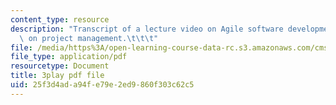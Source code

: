 ```yaml
---
content_type: resource
description: "Transcript of a lecture video on Agile software development with a focus\
  \ on project management.\t\t\t"
file: /media/https%3A/open-learning-course-data-rc.s3.amazonaws.com/cms-611j-creating-video-games-fall-2014/25f3d4ada94fe79e2ed9860f303c62c5_nrfl6GAQy2s.pdf
file_type: application/pdf
resourcetype: Document
title: 3play pdf file
uid: 25f3d4ad-a94f-e79e-2ed9-860f303c62c5
---
```

